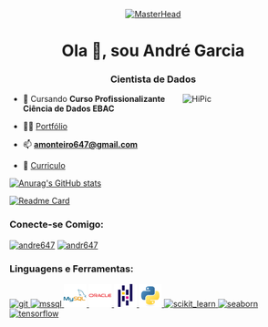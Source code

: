 <p align="center">
    <a href="https://www.datascienceportfol.io/Andre647">
        <img src="https://camo.githubusercontent.com/9fe441ece0cdf6873b721617971ad9d239752740bca0453eee9aa112275bb1ea/68747470733a2f2f692e70696e696d672e636f6d2f6f726967696e616c732f65622f35302f38372f65623530383735613638623034623034383066613932396166326337353437632e676966" alt="MasterHead" />
    </a>
</p>
<h1 align="center">Ola 👋, sou André Garcia</h1>
<h3 align="center">Cientista de Dados</h3>

<img align="right" alt="HiPic" width="200" src="https://media.tenor.com/KuCmU3O8vQUAAAAj/snoopy.gif">

- 🌱 Cursando **Curso Profissionalizante Ciência de Dados EBAC**

- 👨‍💻  [Portfólio](https://www.datascienceportfol.io/Andre647)

- 📫  **amonteiro647@gmail.com**

- 📄  [Curriculo](https://drive.google.com/file/d/1MfU9yp2uL3tqyMrSOMqfcuiggU10FyV0/view?usp=drive_link)

[![Anurag's GitHub stats](https://github-readme-stats.vercel.app/api?username=Andre647&show_icons=true&theme=dark)](https://github.com/anuraghazra/github-readme-stats)

[![Readme Card](https://github-readme-stats.vercel.app/api/pin/?username=Andre647&repo=Drug_Consumption&theme=dark)](https://github.com/anuraghazra/github-readme-stats)




<h3 align="left">Conecte-se Comigo:</h3>
<p align="left">
<a href="https://linkedin.com/in/andre647" target="blank"><img align="center" src="https://raw.githubusercontent.com/rahuldkjain/github-profile-readme-generator/master/src/images/icons/Social/linked-in-alt.svg" alt="andre647" height="30" width="40" /></a>
<a href="https://kaggle.com/andr647" target="blank"><img align="center" src="https://raw.githubusercontent.com/rahuldkjain/github-profile-readme-generator/master/src/images/icons/Social/kaggle.svg" alt="andr647" height="30" width="40" /></a>
</p>

<h3 align="left">Linguagens e Ferramentas:</h3>
<p align="left"> <a href="https://git-scm.com/" target="_blank" rel="noreferrer"> <img src="https://www.vectorlogo.zone/logos/git-scm/git-scm-icon.svg" alt="git" width="40" height="40"/> </a> <a href="https://www.microsoft.com/en-us/sql-server" target="_blank" rel="noreferrer"> <img src="https://www.svgrepo.com/show/303229/microsoft-sql-server-logo.svg" alt="mssql" width="40" height="40"/> </a> <a href="https://www.mysql.com/" target="_blank" rel="noreferrer"> <img src="https://raw.githubusercontent.com/devicons/devicon/master/icons/mysql/mysql-original-wordmark.svg" alt="mysql" width="40" height="40"/> </a> <a href="https://www.oracle.com/" target="_blank" rel="noreferrer"> <img src="https://raw.githubusercontent.com/devicons/devicon/master/icons/oracle/oracle-original.svg" alt="oracle" width="40" height="40"/> </a> <a href="https://pandas.pydata.org/" target="_blank" rel="noreferrer"> <img src="https://raw.githubusercontent.com/devicons/devicon/2ae2a900d2f041da66e950e4d48052658d850630/icons/pandas/pandas-original.svg" alt="pandas" width="40" height="40"/> </a> <a href="https://www.python.org" target="_blank" rel="noreferrer"> <img src="https://raw.githubusercontent.com/devicons/devicon/master/icons/python/python-original.svg" alt="python" width="40" height="40"/> </a> <a href="https://scikit-learn.org/" target="_blank" rel="noreferrer"> <img src="https://upload.wikimedia.org/wikipedia/commons/0/05/Scikit_learn_logo_small.svg" alt="scikit_learn" width="40" height="40"/> </a> <a href="https://seaborn.pydata.org/" target="_blank" rel="noreferrer"> <img src="https://seaborn.pydata.org/_images/logo-mark-lightbg.svg" alt="seaborn" width="40" height="40"/> </a> <a href="https://www.tensorflow.org" target="_blank" rel="noreferrer"> <img src="https://www.vectorlogo.zone/logos/tensorflow/tensorflow-icon.svg" alt="tensorflow" width="40" height="40"/> </a> </p>
